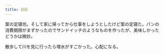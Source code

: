 ```yaml
---
title: 日記
---
```


案の定寝坊。そして家に帰ってから仕事をしようとしたけど案の定寝た。パンの消費期限がまずかったのでサンドイッチのようなものを作ったが、美味しかったどうかは微妙。

散歩して川を見に行ったら増水がすごかった。心配になる。